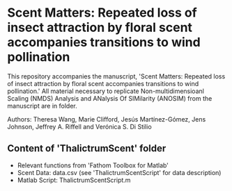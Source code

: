 # Scent Matters: Repeated loss of insect attraction by floral scent accompanies transitions to wind pollination

This repository accompanies the manuscript, 'Scent Matters: Repeated loss of insect attraction by floral scent accompanies transitions to wind pollination.' All material necessary to replicate Non-multidimensioanl Scaling (NMDS) Analysis and ANalysis Of SIMilarity (ANOSIM) from the manuscript are in folder.  

Authors: Theresa Wang, Marie Clifford, Jesús Martínez-Gómez, Jens Johnson, Jeffrey A. Riffell and Verónica S. Di Stilio 

## Content of 'ThalictrumScent' folder
- Relevant functions from 'Fathom Toolbox for Matlab' 
- Scent Data: data.csv (see 'ThalictrumScentScript' for data description)
- Matlab Script: ThalictrumScentScript.m 
